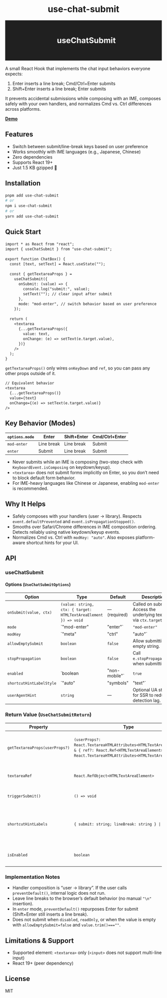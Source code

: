 <h1 align="center">
use-chat-submit 
</h1>

<div align="center">

<img src="./cover.png" alt="use-chat-submit" width="640" />

</div>


A small React Hook that implements the chat input behaviors everyone expects:
1. Enter inserts a line break; Cmd/Ctrl+Enter submits
2. Shift+Enter inserts a line break; Enter submits

It prevents accidental submissions while composing with an IME, composes safely with your own handlers, and normalizes Cmd vs. Ctrl differences across platforms.

[**Demo**](https://catnose.me/use-chat-submit)

## Features
- Switch between submit/line-break keys based on user preference
- Works smoothly with IME languages (e.g., Japanese, Chinese)
- Zero dependencies
- Supports React 19+
- Just 1.5 KB gzipped 🚀


## Installation

```bash
pnpm add use-chat-submit
# or
npm i use-chat-submit
# or
yarn add use-chat-submit
```


## Quick Start

```tsx
import * as React from "react";
import { useChatSubmit } from "use-chat-submit";

export function ChatBox() {
  const [text, setText] = React.useState("");

  const { getTextareaProps } =
    useChatSubmit({
      onSubmit: (value) => {
        console.log("submit:", value);
        setText(""); // clear input after submit
      },
      mode: "mod-enter", // switch behavior based on user preference
    });

  return (
    <textarea
      {...getTextareaProps({
        value: text,
        onChange: (e) => setText(e.target.value),
      })}
    />
  );
}
```

`getTextareaProps()` only wires `onKeyDown` and `ref`, so you can pass any other props outside of it.

```tsx
// Equivalent behavior
<textarea
  {...getTextareaProps()}
  value={text}
  onChange={(e) => setText(e.target.value)}
/>
```

## Key Behavior (Modes)

| `options.mode` | Enter   | Shift+Enter | Cmd/Ctrl+Enter |
| -------------- | ------- | ----------- | -------------- |
| `mod-enter`    | Line break | Line break  | Submit         |
| `enter`        | Submit  | Line break   | Submit         |

- Never submits while an IME is composing (two-step check with `KeyboardEvent.isComposing` on keydown/keyup).
- `<textarea>` does not submit forms implicitly on Enter, so you don’t need to block default form behavior.
- For IME-heavy languages like Chinese or Japanese, enabling `mod-enter` is recommended.

## Why It Helps

- Safely composes with your handlers (user → library). Respects `event.defaultPrevented` and `event.isPropagationStopped()`.
- Smooths over Safari/Chrome differences in IME composition ordering. Detects reliably using native keydown/keyup events.
- Normalizes Cmd vs. Ctrl with `modKey: "auto"`. Also exposes platform-aware shortcut hints for your UI.


## API

### useChatSubmit

#### Options (`UseChatSubmitOptions`)

| Option | Type | Default | Description |
| --- | --- | --- | --- |
| `onSubmit(value, ctx)` | `(value: string, ctx: { target: HTMLTextAreaElement }) => void` | — (required) | Called on submit. Access the underlying textarea via `ctx.target`. |
| `mode` | `"mod-enter" | "enter"` | `"mod-enter"` | Key mapping behavior for Enter/Shift+Enter/Cmd/Ctrl+Enter. |
| `modKey` | `"meta" | "ctrl" | "auto"` | `"auto"` (recommended) | Which modifier counts as “mod”. Auto = Cmd on macOS, Ctrl elsewhere. |
| `allowEmptySubmit` | `boolean` | `false` | Allow submitting an empty string. |
| `stopPropagation` | `boolean` | `false` | Call `e.stopPropagation()` when submitting. |
| `enabled` | `boolean | "non-mobile"` | `true` | Enable the behavior. `"non-mobile"` enables only on non‑mobile devices. |
| `shortcutHintLabelStyle` | `"auto" | "symbols" | "text"` | `"auto"` | Style for shortcut hint labels. |
| `userAgentHint` | `string` | — | Optional UA string for SSR to reduce detection lag. |

### Return Value (`UseChatSubmitReturn`)

| Property | Type | Description |
| --- | --- | --- |
| `getTextareaProps(userProps?)` | `(userProps?: React.TextareaHTMLAttributes<HTMLTextAreaElement> & { ref?: React.Ref<HTMLTextAreaElement> }) => React.TextareaHTMLAttributes<HTMLTextAreaElement>` | Safely composes props for `<textarea>`. You may pass a `ref`. |
| `textareaRef` | `React.RefObject<HTMLTextAreaElement>` | Read-only ref to the textarea element. |
| `triggerSubmit()` | `() => void` | Programmatic submit trigger. |
| `shortcutHintLabels` | `{ submit: string; lineBreak: string } \| undefined` | UI-ready labels. `undefined` until the platform is detected. See the [demo](https://catnose.me/use-chat-submit). |
| `isEnabled` | `boolean` | Whether the hook is currently enabled. |


### Implementation Notes

- Handler composition is “user → library”. If the user calls `preventDefault()`, internal logic does not run.
- Leave line breaks to the browser’s default behavior (no manual `"\n"` insertion).
- In `enter` mode, `preventDefault()` repurposes Enter for submit (Shift+Enter still inserts a line break).
- Does not submit when `disabled`, `readOnly`, or when the value is empty with `allowEmptySubmit=false` and `value.trim()===""`.


## Limitations & Support

- Supported element: `<textarea>` only (`<input>` does not support multi-line input)
- React 19+ (peer dependency)


## License

MIT
